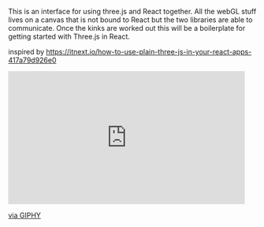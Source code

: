 
This is an interface for using three.js and React together. All the webGL stuff lives on a canvas that is not bound to React but the two libraries are able to communicate. 
Once the kinks are worked out this will be a boilerplate for getting started with Three.js in React. 


inspired by https://itnext.io/how-to-use-plain-three-js-in-your-react-apps-417a79d926e0

<iframe src="https://giphy.com/embed/YjRp82im5nvMVvHwrx" width="480" height="270" frameBorder="0" class="giphy-embed" allowFullScreen></iframe><p><a href="https://giphy.com/gifs/YjRp82im5nvMVvHwrx">via GIPHY</a></p>
